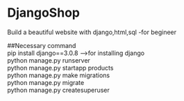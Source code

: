 # DjangoShop
Build a beautiful website with django,html,sql -for begineer 

##Necessary command <br />
pip install django==3.0.8  -->for installing django <br />
python manage.py runserver  	<br />
python manage.py startapp products	<br />
python manage.py make migrations	<br />
python manage.py migrate	<br />
python manage.py createsuperuser 	<br />
